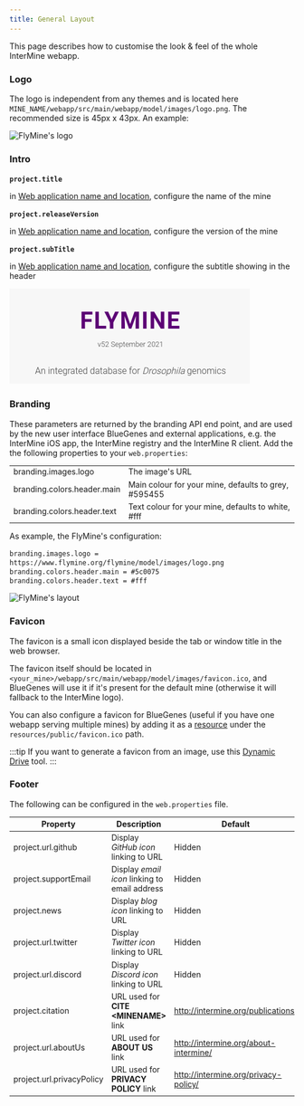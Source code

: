 ```yaml
---
title: General Layout
---
```


This page describes how to customise the look & feel of the whole InterMine webapp.

### Logo

The logo is independent from any themes and is located here `MINE_NAME/webapp/src/main/webapp/model/images/logo.png`. The recommended size is 45px x 43px. An example:

![FlyMine's logo](../../imgs/logo.png)

### Intro

**`project.title`**

in [Web application name and location](../../web-services/intermine-properties.md#web-application-name-and-location), configure the name of the mine

**`project.releaseVersion`**

in [Web application name and location](../../web-services/intermine-properties.md#web-application-name-and-location), configure the version of the mine

**`project.subTitle`**

in [Web application name and location](../../web-services/intermine-properties.md#web-application-name-and-location), configure the subtitle showing in the header

![FlyMine's intro text](/img/mine-intro.png)

### Branding

These parameters are returned by the branding API end point, and are used by the new user interface BlueGenes and external applications, e.g. the InterMine iOS app, the InterMine registry and the InterMine R client.
Add the the following properties to your `web.properties`:

|  |  |
| :--- | :--- |
| branding.images.logo | The image's URL |
| branding.colors.header.main | Main colour for your mine, defaults to grey, \#595455 |
| branding.colors.header.text | Text colour for your mine, defaults to white, \#fff |

As example, the FlyMine's configuration:
```text
branding.images.logo = https://www.flymine.org/flymine/model/images/logo.png
branding.colors.header.main = #5c0075
branding.colors.header.text = #fff
```
![FlyMine's layout](/img/branding.png)

### Favicon

The favicon is a small icon displayed beside the tab or window title in the web browser.

The favicon itself should be located in `<your_mine>/webapp/src/main/webapp/model/images/favicon.ico`, and BlueGenes will use it if it's present for the default mine (otherwise it will fallback to the InterMine logo).

You can also configure a favicon for BlueGenes (useful if you have one webapp serving multiple mines) by adding it as a [resource](../bluegenes/index#resources) under the `resources/public/favicon.ico` path.

:::tip
If you want to generate a favicon from an image, use this [Dynamic Drive](http://tools.dynamicdrive.com/favicon/) tool.
:::

### Footer

The following can be configured in the `web.properties` file.

| Property | Description | Default |
| -------- | ----------- | ------- |
| project.url.github | Display *GitHub icon* linking to URL | Hidden |
| project.supportEmail | Display *email icon* linking to email address | Hidden |
| project.news | Display *blog icon* linking to URL | Hidden |
| project.url.twitter | Display *Twitter icon* linking to URL | Hidden |
| project.url.discord | Display *Discord icon* linking to URL | Hidden |
| project.citation | URL used for **CITE <MINENAME\>** link | http://intermine.org/publications/ |
| project.url.aboutUs | URL used for **ABOUT US** link | http://intermine.org/about-intermine/ |
| project.url.privacyPolicy | URL used for **PRIVACY POLICY** link | http://intermine.org/privacy-policy/ |
